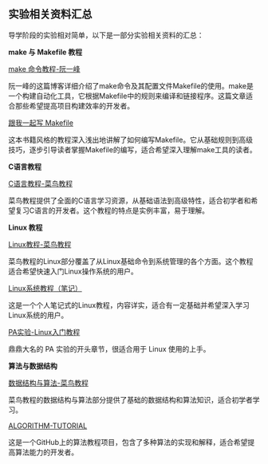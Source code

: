## 实验相关资料汇总

导学阶段的实验相对简单，以下是一部分实验相关资料的汇总：

**make 与 Makefile 教程**

[make 命令教程-阮一峰](https://www.ruanyifeng.com/blog/2015/02/make.html)

阮一峰的这篇博客详细介绍了make命令及其配置文件Makefile的使用。make是一个构建自动化工具，它根据Makefile中的规则来编译和链接程序。这篇文章适合那些希望提高项目构建效率的开发者。

[跟我一起写 Makefile](https://seisman.github.io/how-to-write-makefile/)

这本书籍风格的教程深入浅出地讲解了如何编写Makefile。它从基础规则到高级技巧，逐步引导读者掌握Makefile的编写，适合希望深入理解make工具的读者。

**C语言教程**

[C语言教程-菜鸟教程](https://www.runoob.com/cprogramming/c-tutorial.html)

菜鸟教程提供了全面的C语言学习资源，从基础语法到高级特性，适合初学者和希望复习C语言的开发者。这个教程的特点是实例丰富，易于理解。

**Linux 教程**

[Linux教程-菜鸟教程](https://www.runoob.com/linux/linux-tutorial.html)

菜鸟教程的Linux部分覆盖了从Linux基础命令到系统管理的各个方面。这个教程适合希望快速入门Linux操作系统的用户。

[Linux系统教程（笔记）](https://zq99299.github.io/linux-tutorial/)

这是一个个人笔记式的Linux教程，内容详实，适合有一定基础并希望深入学习Linux系统的用户。

[PA实验-Linux入门教程](https://nju-projectn.github.io/ics-pa-gitbook/ics2021/linux.html)

鼎鼎大名的 PA 实验的开头章节，很适合用于 Linux 使用的上手。

**算法与数据结构**

[数据结构与算法-菜鸟教程](https://www.runoob.com/data-structures/data-structures-tutorial.html)

菜鸟教程的数据结构与算法部分提供了基础的数据结构和算法知识，适合初学者学习。

[ALGORITHM-TUTORIAL](https://github.com/dunwu/algorithm-tutorial)

这是一个GitHub上的算法教程项目，包含了多种算法的实现和解释，适合希望提高算法能力的开发者。
